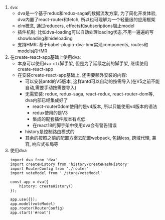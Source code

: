 1.  `dva`: 
    - dva是一个基于redux和redux-saga的数据流发方案, 为了简化开发体验, dva内置了react-router和fetch, 所以也可理解为一个轻量级的应用框架
    - elm概念, 通过reducers, effects和subscriptions阻止model
    - 插件机制: 比如dva-loading可以自动处理loading状态,不用一遍遍的写showloading和hideloading
    - 支持HMR: 基于babel-plugin-dva-hmr实现components, routes和models的HMR
2. 在create-react-app基础上使用dva:
    - 本身可以使用`dva-cli`脚手架, 但是为了延续之前的脚手架, 继续使用create-react-app
    - 在安装create-react-app基础上, 还需要额外安装的内容:
        - 可以安装antd的V5版本, 这样antd可以自动的按需导入(在V5之前不能自动,需要手动按需要导入)
        - 无需安装: redux, redux-saga, react-redux, react-router-dom等, dva内部已经集成好了
            - react-router0dom使用的是v4版本, 所以只能使用v4版本的语法
            - redux使用的是V3
            - 集成的配套插件版本有点低
            - 在react18的脚手架中使用dva会有警告错误
        - history是控制路由模式的
        - 其余的按照之前的配置方案去配置webpack, 包括less, 跨域代理, 兼容, 响应式布局等
3. 使用dva
    ```
    import dva from 'dva'
    import createHistory from 'history/createHashHistory'
    import RouterConfig from './router'
    import voteModel from './store/voteModel'

    const app = dva({
        history: createHistory()
    });

    app.use({});
    app.model(voteModel)
    app.router(RouterConfig)
    app.start('#root')
    
    ```